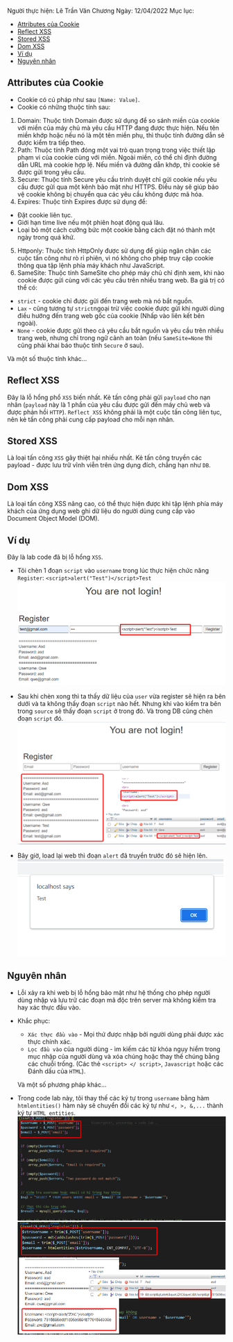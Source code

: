 Người thực hiện: Lê Trần Văn Chương
Ngày: 12/04/2022
Mục lục:
- [Attributes của Cookie](#attributes-của-cookie)
- [Reflect XSS](#reflect-xss)
- [Stored XSS](#stored-xss)
- [Dom XSS](#dom-xss)
- [Ví dụ](#ví-dụ)
- [Nguyên nhân](#nguyên-nhân)

## Attributes của Cookie
- Cookie có cú pháp như sau `[Name: Value]`.
- Cookie có những thuộc tính sau:
1. Domain: Thuộc tính Domain được sử dụng để so sánh miền của cookie với miền của máy chủ mà yêu cầu HTTP đang được thực hiện. Nếu tên miền khớp hoặc nếu nó là một tên miền phụ, thì thuộc tính đường dẫn sẽ được kiểm tra tiếp theo.
2. Path: Thuộc tính Path đóng một vai trò quan trọng trong việc thiết lập phạm vi của cookie cùng với miền. Ngoài miền, có thể chỉ định đường dẫn URL mà cookie hợp lệ. Nếu miền và đường dẫn khớp, thì cookie sẽ được gửi trong yêu cầu.
3. Secure: Thuộc tính Secure yêu cầu trình duyệt chỉ gửi cookie nếu yêu cầu được gửi qua một kênh bảo mật như HTTPS. Điều này sẽ giúp bảo vệ cookie không bị chuyển qua các yêu cầu không được mã hóa.
4. Expires: Thuộc tính Expires được sử dụng để:
  - Đặt cookie liên tục.
  - Giới hạn time live nếu một phiên hoạt động quá lâu.
  - Loại bỏ một cách cưỡng bức một cookie bằng cách đặt nó thành một ngày trong quá khứ.
5. Httponly: Thuộc tính HttpOnly được sử dụng để giúp ngăn chặn các cuộc tấn công như rò rỉ phiên, vì nó không cho phép truy cập cookie thông qua tập lệnh phía máy khách như JavaScript.
6. SameSite: Thuộc tính SameSite cho phép máy chủ chỉ định xem, khi nào cookie được gửi cùng với các yêu cầu trên nhiều trang web. Ba giá trị có thể có:
  - `strict` - cookie chỉ được gửi đến trang web mà nó bắt nguồn.
  - `Lax` - cũng tương tự `strict`ngoại trừ việc cookie được gửi khi người dùng điều hướng đến trang web gốc của cookie (Nhấp vào liên kết bên ngoài).
  - `None` - cookie được gửi theo cả yêu cầu bắt nguồn và yêu cầu trên nhiều trang web, nhưng chỉ trong ngữ cảnh an toàn (nếu `SameSite=None` thì cũng phải khai báo thuộc tính `Secure` ở sau).
  
Và một số thuộc tính khác...

## Reflect XSS
Đây là lỗ hổng phổ `XSS` biến nhất. Kẻ tấn công phải gửi `payload` cho nạn nhân (`payload` này là 1 phần của yêu cầu được gửi đến máy chủ web và được phản hồi `HTTP`). `Reflect XSS` không phải là một cuộc tấn công liên tục, nên kẻ tấn công phải cung cấp payload cho mỗi nạn nhân.

## Stored XSS 
Là loại tấn công `XSS` gây thiệt hại nhiều nhất. Kẻ tấn công truyền các payload - được lưu trữ vĩnh viễn trên ứng dụng đích, chẳng hạn như `DB`.

## Dom XSS
Là loại tấn công XSS nâng cao, có thể thực hiện được khi tập lệnh phía máy khách của ứng dụng web ghi dữ liệu do người dùng cung cấp vào Document Object Model (DOM).

## Ví dụ
Đây là lab code đã bị lỗ hổng `XSS`.

- Tôi chèn 1 đoạn `script` vào `username` trong lúc thực hiện chức năng `Register`: `<script>alert("Test")</script>Test`
![Hinh 1.](~/../img/1.png)

- Sau khi chèn xong thì ta thấy dữ liệu của `user` vừa register sẽ hiện ra bên dưới và ta không thấy đoạn `script` nào hết. Nhưng khi vào kiểm tra bên trong `source` sẽ thấy đoạn `script` ở trong đó. Và trong DB cũng chèn đoạn `script` đó.
![Hinh 2.](~/../img/22.png)

- Bây giờ, load lại web thì đoạn `alert` đã truyền trước đó sẽ hiện lên.
![Hinh 3.](~/../img/3.png)

## Nguyên nhân
- Lỗi xảy ra khi web bị lỗ hổng bảo mật như hệ thống cho phép người dùng nhập và lưu trữ các đoạn mã độc trên server mà không kiểm tra hay xác thực đầu vào.
- Khắc phục:
  - `Xác thực đầu vào` - Mọi thứ được nhập bởi người dùng phải được xác thực chính xác.
  - `Lọc đầu vào` của người dùng - ìm kiếm các từ khóa nguy hiểm trong mục nhập của người dùng và xóa chúng hoặc thay thế chúng bằng các chuỗi trống. (Các thẻ `<script> </ script>`, `Javascript` hoặc các Đánh dấu của `HTML`).

  Và một số phương pháp khác...

- Trong code lab này, tôi thay thế các ký tự trong `username` bằng hàm `htmlentities()` hàm này sẽ chuyển đổi các ký tự như `<, >, &,...` thành ký tự `HTML entities`.
![Hinh 4.](~/../img/4.png)
![Hinh 5.](~/../img/5.png)



